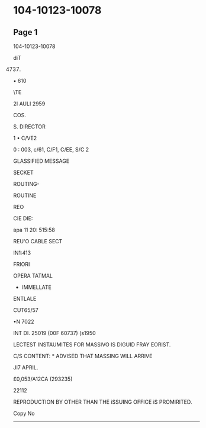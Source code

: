 # 104-10123-10078

## Page 1

104-10123-10078

diT

4737.

• 610

\TE

2I AULI 2959

COS.

S. DIRECTOR

1 • C/VE2

0 : 003, c/61, C/F1, C/EE, S/C 2

GLASSIFIED MESSAGE

SECKET

ROUTING-

ROUTINE

REO

CIE DIE:

вра 11 20: 515:58

REU'O CABLE SECT

IN1:413

FRIORI

OPERA TATMAL

- IMMELLATE

ENTLALE

CUT65/57

•N 7022

INT DI. 25019 (00F 60737) (s1950

LECTEST INSTAUMITES FOR MASSIVO IS DIGUID FRAY EORIST.

C/S CONTENT: * ADVISED THAT MASSING WILL ARRIVE

JI7 APRIL.

£0,053/A12CA (293235)

22112

REPRODUCTION BY OTHER THAN THE iSSUING OFFICE iS PROMIRITED.

Copy No

---


